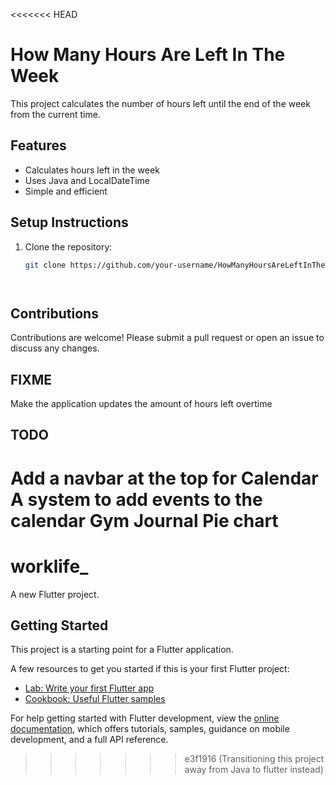 <<<<<<< HEAD
# How Many Hours Are Left In The Week
This project calculates the number of hours left until the end of the week from the current time.

## Features

- Calculates hours left in the week
- Uses Java and LocalDateTime
- Simple and efficient

## Setup Instructions

1. Clone the repository:
   ```sh
   git clone https://github.com/your-username/HowManyHoursAreLeftInTheWeek.git




## Contributions
Contributions are welcome! Please submit a pull request or open an issue to discuss any changes.

## FIXME
Make the application updates the amount of hours left overtime

## TODO
Add a navbar at the top for
   Calendar
      A system to add events to the calendar
   Gym Journal
   Pie chart
=======
# worklife_

A new Flutter project.

## Getting Started

This project is a starting point for a Flutter application.

A few resources to get you started if this is your first Flutter project:

- [Lab: Write your first Flutter app](https://docs.flutter.dev/get-started/codelab)
- [Cookbook: Useful Flutter samples](https://docs.flutter.dev/cookbook)

For help getting started with Flutter development, view the
[online documentation](https://docs.flutter.dev/), which offers tutorials,
samples, guidance on mobile development, and a full API reference.
>>>>>>> e3f1916 (Transitioning this project away from Java to flutter instead)
